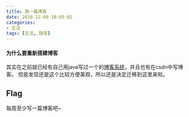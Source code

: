 ```yaml
---
title: 第一篇博客
date: 2018-12-09 18:05:02
categories:
- 生活
tags: [生活, 随笔]
---
```


#### 为什么要重新搭建博客
其实在之前就已经有自己用java写过一个的[博客系统](https://github.com/fengyuwusong/blog)，并且也有在csdn中写博客。
但是发现还是这个比较方便美观，所以还是决定迁移到这里来啦。

## Flag
每周至少写一篇博客吧~